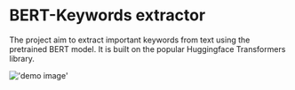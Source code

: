 # BERT-Keywords extractor

The project aim to extract important keywords from text using the pretrained BERT model. It is built on the popular Huggingface Transformers library.

!['demo image']("/repository/demo.png")
